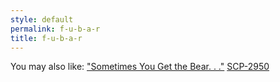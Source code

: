 ```yaml
---
style: default
permalink: f-u-b-a-r
title: f-u-b-a-r
---
```

You may also like:
["Sometimes You Get the Bear. . ."](http://scp-wiki.net/gdp2-sometimes-you-get-the-bear)
[SCP-2950](http://scp-wiki.net/scp-2950)